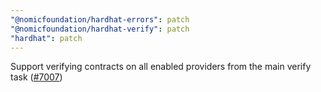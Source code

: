 ```yaml
---
"@nomicfoundation/hardhat-errors": patch
"@nomicfoundation/hardhat-verify": patch
"hardhat": patch
---
```


Support verifying contracts on all enabled providers from the main verify task ([#7007](https://github.com/NomicFoundation/hardhat/issues/7007))
